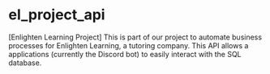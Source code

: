 # el_project_api
[Enlighten Learning Project] This is part of our project to automate business processes for Enlighten Learning, a tutoring company. This API allows a applications (currently the Discord bot) to easily interact with the SQL database. 
